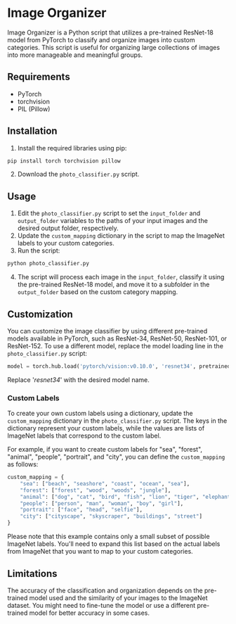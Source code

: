
# Image Organizer

Image Organizer is a Python script that utilizes a pre-trained ResNet-18 model from PyTorch to classify and organize images into custom categories. This script is useful for organizing large collections of images into more manageable and meaningful groups.

## Requirements

-   PyTorch
-   torchvision
-   PIL (Pillow)

## Installation
1.  Install the required libraries using pip:

```bash
pip install torch torchvision pillow
```

2.  Download the `photo_classifier.py` script.

## Usage

1.  Edit the `photo_classifier.py` script to set the `input_folder` and `output_folder` variables to the paths of your input images and the desired output folder, respectively.
2.  Update the `custom_mapping` dictionary in the script to map the ImageNet labels to your custom categories.
3.  Run the script:

```bash
python photo_classifier.py
```

4.  The script will process each image in the `input_folder`, classify it using the pre-trained ResNet-18 model, and move it to a subfolder in the `output_folder` based on the custom category mapping.

## Customization

You can customize the image classifier by using different pre-trained models available in PyTorch, such as ResNet-34, ResNet-50, ResNet-101, or ResNet-152. To use a different model, replace the model loading line in the `photo_classifier.py` script:

```python
model = torch.hub.load('pytorch/vision:v0.10.0', 'resnet34', pretrained=True)
```

Replace '*resnet34*' with the desired model name.

### Custom Labels

To create your own custom labels using a dictionary, update the `custom_mapping` dictionary in the `photo_classifier.py` script. The keys in the dictionary represent your custom labels, while the values are lists of ImageNet labels that correspond to the custom label.

For example, if you want to create custom labels for "sea", "forest", "animal", "people", "portrait", and "city", you can define the `custom_mapping` as follows:

```python
custom_mapping = {
    "sea": ["beach", "seashore", "coast", "ocean", "sea"],
    "forest": ["forest", "wood", "woods", "jungle"],
    "animal": ["dog", "cat", "bird", "fish", "lion", "tiger", "elephant", "zebra"],
    "people": ["person", "man", "woman", "boy", "girl"],
    "portrait": ["face", "head", "selfie"],
    "city": ["cityscape", "skyscraper", "buildings", "street"]
}
```
Please note that this example contains only a small subset of possible ImageNet labels. You'll need to expand this list based on the actual labels from ImageNet that you want to map to your custom categories.

## Limitations

The accuracy of the classification and organization depends on the pre-trained model used and the similarity of your images to the ImageNet dataset. You might need to fine-tune the model or use a different pre-trained model for better accuracy in some cases.
